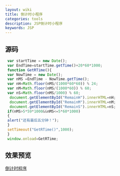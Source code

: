 ```yaml
---
layout: wiki
title: 倒计时小程序
categories: tools
description: JSP倒计时小程序
keywords: JSP
---
```


## 源码  

   ```javascript
    var startTime = new Date();
    var EndTime=startTime.getTime()+20*60*1000;
    function GetRTime(){
    var NowTime = new Date();
    var nMS =EndTime - NowTime.getTime();
    var nH=Math.floor(nMS/(1000*60*60)) % 24;
    var nM=Math.floor(nMS/(1000*60)) % 60;
    var nS=Math.floor(nMS/1000) % 60;
     document.getElementById("RemainH").innerHTML=nH;
     document.getElementById("RemainM").innerHTML=nM;
     document.getElementById("RemainS").innerHTML=nS;
    if(nMS>5*59*1000&&nMS<=5*60*1000)
    {
    alert("还有最后五分钟！");
    }
    setTimeout("GetRTime()",1000);
    }
    window.onload=GetRTime;
```
    
    
	


    
    
    
    
	
## 效果预览
[倒计时程序](https://zhuchuanliang.github.io/wiki/倒计时.html "倒计时程序")
